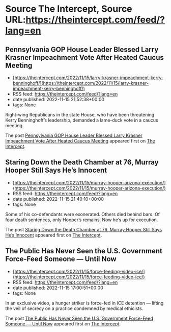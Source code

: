 # Source The Intercept, Source URL:https://theintercept.com/feed/?lang=en

## Pennsylvania GOP House Leader Blessed Larry Krasner Impeachment Vote After Heated Caucus Meeting
 - [https://theintercept.com/2022/11/15/larry-krasner-impeachment-kerry-benninghoff/](https://theintercept.com/2022/11/15/larry-krasner-impeachment-kerry-benninghoff/)
 - RSS feed: https://theintercept.com/feed/?lang=en
 - date published: 2022-11-15 21:52:38+00:00
 - tags: None

<p>Right-wing Republicans in the state House, who have been threatening Kerry Benninghoff’s leadership, demanded a lame-duck vote in a caucus meeting.</p>
<p>The post <a href="https://theintercept.com/2022/11/15/larry-krasner-impeachment-kerry-benninghoff/" rel="nofollow">Pennsylvania GOP House Leader Blessed Larry Krasner Impeachment Vote After Heated Caucus Meeting</a> appeared first on <a href="https://theintercept.com" rel="nofollow">The Intercept</a>.</p>

## Staring Down the Death Chamber at 76, Murray Hooper Still Says He’s Innocent
 - [https://theintercept.com/2022/11/15/murray-hooper-arizona-execution/](https://theintercept.com/2022/11/15/murray-hooper-arizona-execution/)
 - RSS feed: https://theintercept.com/feed/?lang=en
 - date published: 2022-11-15 21:40:10+00:00
 - tags: None

<p>Some of his co-defendants were exonerated. Others died behind bars. Of four death sentences, only Hooper’s remains. Now he’s up for execution.</p>
<p>The post <a href="https://theintercept.com/2022/11/15/murray-hooper-arizona-execution/" rel="nofollow">Staring Down the Death Chamber at 76, Murray Hooper Still Says He’s Innocent</a> appeared first on <a href="https://theintercept.com" rel="nofollow">The Intercept</a>.</p>

## The Public Has Never Seen the U.S. Government Force-Feed Someone — Until Now
 - [https://theintercept.com/2022/11/15/force-feeding-video-ice/](https://theintercept.com/2022/11/15/force-feeding-video-ice/)
 - RSS feed: https://theintercept.com/feed/?lang=en
 - date published: 2022-11-15 17:00:51+00:00
 - tags: None

<p>In an exclusive video, a hunger striker is force-fed in ICE detention — lifting the veil of secrecy on a practice condemned by medical ethicists.</p>
<p>The post <a href="https://theintercept.com/2022/11/15/force-feeding-video-ice/" rel="nofollow">The Public Has Never Seen the U.S. Government Force-Feed Someone — Until Now</a> appeared first on <a href="https://theintercept.com" rel="nofollow">The Intercept</a>.</p>
